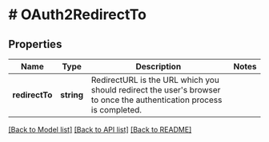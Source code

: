 # # OAuth2RedirectTo

## Properties

Name | Type | Description | Notes
------------ | ------------- | ------------- | -------------
**redirectTo** | **string** | RedirectURL is the URL which you should redirect the user&#39;s browser to once the authentication process is completed. |

[[Back to Model list]](../../README.md#models) [[Back to API list]](../../README.md#endpoints) [[Back to README]](../../README.md)
